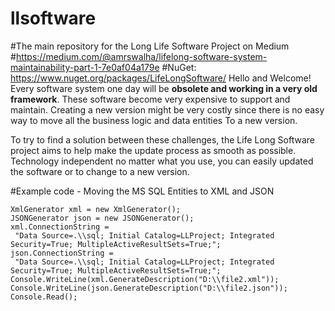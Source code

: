 # llsoftware
#The main repository for the Long Life Software Project on Medium
#https://medium.com/@amrswalha/lifelong-software-system-maintainability-part-1-7e0af04a179e
#NuGet: https://www.nuget.org/packages/LifeLongSoftware/
Hello and Welcome!
Every software system one day will be **obsolete and working in a very old framework**. These software become very expensive to support
and maintain. Creating a new version might be very costly since there is no easy way to move all the business logic and data entities
To a new version.

To try to find a solution between these challenges, the Life Long Software project aims to help make the update process as smooth as possible. Technology independent no matter what you use, you can easily updated the software or to change to a new version.

#Example code - Moving the MS SQL Entities to XML and JSON
```
XmlGenerator xml = new XmlGenerator();
JSONGenerator json = new JSONGenerator();
xml.ConnectionString =
 "Data Source=.\\sql; Initial Catalog=LLProject; Integrated Security=True; MultipleActiveResultSets=True;";
json.ConnectionString =
 "Data Source=.\\sql; Initial Catalog=LLProject; Integrated Security=True; MultipleActiveResultSets=True;";
Console.WriteLine(xml.GenerateDescription("D:\\file2.xml"));
Console.WriteLine(json.GenerateDescription("D:\\file2.json"));
Console.Read();
```
